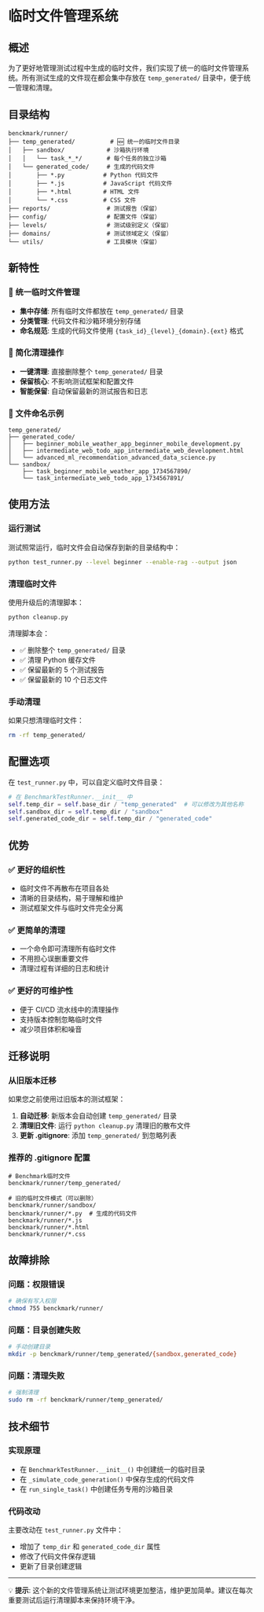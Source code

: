 # 临时文件管理系统

## 概述

为了更好地管理测试过程中生成的临时文件，我们实现了统一的临时文件管理系统。所有测试生成的文件现在都会集中存放在 `temp_generated/` 目录中，便于统一管理和清理。

## 目录结构

```
benckmark/runner/
├── temp_generated/          # 🆕 统一的临时文件目录
│   ├── sandbox/            # 沙箱执行环境
│   │   └── task_*_*/       # 每个任务的独立沙箱
│   └── generated_code/     # 生成的代码文件
│       ├── *.py           # Python 代码文件
│       ├── *.js           # JavaScript 代码文件
│       ├── *.html         # HTML 文件
│       └── *.css          # CSS 文件
├── reports/                # 测试报告（保留）
├── config/                 # 配置文件（保留）
├── levels/                 # 测试级别定义（保留）
├── domains/                # 测试领域定义（保留）
└── utils/                  # 工具模块（保留）
```

## 新特性

### 🎯 统一临时文件管理
- **集中存储**: 所有临时文件都放在 `temp_generated/` 目录
- **分类管理**: 代码文件和沙箱环境分别存储
- **命名规范**: 生成的代码文件使用 `{task_id}_{level}_{domain}.{ext}` 格式

### 🧹 简化清理操作
- **一键清理**: 直接删除整个 `temp_generated/` 目录
- **保留核心**: 不影响测试框架和配置文件
- **智能保留**: 自动保留最新的测试报告和日志

### 📁 文件命名示例
```
temp_generated/
├── generated_code/
│   ├── beginner_mobile_weather_app_beginner_mobile_development.py
│   ├── intermediate_web_todo_app_intermediate_web_development.html
│   └── advanced_ml_recommendation_advanced_data_science.py
└── sandbox/
    ├── task_beginner_mobile_weather_app_1734567890/
    └── task_intermediate_web_todo_app_1734567891/
```

## 使用方法

### 运行测试
测试照常运行，临时文件会自动保存到新的目录结构中：
```bash
python test_runner.py --level beginner --enable-rag --output json
```

### 清理临时文件
使用升级后的清理脚本：
```bash
python cleanup.py
```

清理脚本会：
- ✅ 删除整个 `temp_generated/` 目录
- ✅ 清理 Python 缓存文件
- ✅ 保留最新的 5 个测试报告
- ✅ 保留最新的 10 个日志文件

### 手动清理
如果只想清理临时文件：
```bash
rm -rf temp_generated/
```

## 配置选项

在 `test_runner.py` 中，可以自定义临时文件目录：

```python
# 在 BenchmarkTestRunner.__init__ 中
self.temp_dir = self.base_dir / "temp_generated"  # 可以修改为其他名称
self.sandbox_dir = self.temp_dir / "sandbox"
self.generated_code_dir = self.temp_dir / "generated_code"
```

## 优势

### ✅ 更好的组织性
- 临时文件不再散布在项目各处
- 清晰的目录结构，易于理解和维护
- 测试框架文件与临时文件完全分离

### ✅ 更简单的清理
- 一个命令即可清理所有临时文件
- 不用担心误删重要文件
- 清理过程有详细的日志和统计

### ✅ 更好的可维护性
- 便于 CI/CD 流水线中的清理操作
- 支持版本控制忽略临时文件
- 减少项目体积和噪音

## 迁移说明

### 从旧版本迁移
如果您之前使用过旧版本的测试框架：

1. **自动迁移**: 新版本会自动创建 `temp_generated/` 目录
2. **清理旧文件**: 运行 `python cleanup.py` 清理旧的散布文件
3. **更新 .gitignore**: 添加 `temp_generated/` 到忽略列表

### 推荐的 .gitignore 配置
```gitignore
# Benchmark临时文件
benckmark/runner/temp_generated/

# 旧的临时文件模式（可以删除）
benckmark/runner/sandbox/
benckmark/runner/*.py  # 生成的代码文件
benckmark/runner/*.js
benckmark/runner/*.html
benckmark/runner/*.css
```

## 故障排除

### 问题：权限错误
```bash
# 确保有写入权限
chmod 755 benckmark/runner/
```

### 问题：目录创建失败
```bash
# 手动创建目录
mkdir -p benckmark/runner/temp_generated/{sandbox,generated_code}
```

### 问题：清理失败
```bash
# 强制清理
sudo rm -rf benckmark/runner/temp_generated/
```

## 技术细节

### 实现原理
- 在 `BenchmarkTestRunner.__init__()` 中创建统一的临时目录
- 在 `_simulate_code_generation()` 中保存生成的代码文件
- 在 `run_single_task()` 中创建任务专用的沙箱目录

### 代码改动
主要改动在 `test_runner.py` 文件中：
- 增加了 `temp_dir` 和 `generated_code_dir` 属性
- 修改了代码文件保存逻辑
- 更新了目录创建逻辑

---

💡 **提示**: 这个新的文件管理系统让测试环境更加整洁，维护更加简单。建议在每次重要测试后运行清理脚本来保持环境干净。 